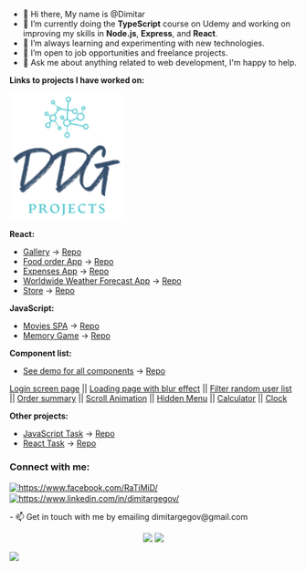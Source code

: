 - 👋 Hi there, My name is @Dimitar
- 🔭 I’m currently doing the **TypeScript** course on Udemy and working on improving my skills in **Node.js**, **Express**, and **React**.
- 🌱 I’m always learning and experimenting with new technologies.
- 💼 I’m open to job opportunities and freelance projects.
- 💬 Ask me about anything related to web development, I'm happy to help.

**Links to projects I have worked on:**

![link](https://github.com/MitkoDG/react-test-app/blob/main/src/assets/images/logo%20-%20no%20background.png)

**React:**
- [Gallery](https://admolite.dimitargegov.website/) -> [Repo](https://github.com/MitkoDG/react-test-app)
- [Food order App](http://food.dimitargegov.website/) -> [Repo](https://github.com/MitkoDG/react/tree/main/food-order-app)
- [Expenses App](http://expenses.dimitargegov.website/) -> [Repo](https://github.com/MitkoDG/ddg-todo-react-app)
- [Worldwide Weather Forecast App](https://weather.dimitargegov.website/) -> [Repo](https://github.com/MitkoDG/ddg-weather-forecast)
- [Store](https://localstore.dimitargegov.website/) -> [Repo](https://github.com/MitkoDG/c4-nexus)
  
**JavaScript:**
- [Movies SPA](https://movies-spa.dimitargegov.website/) -> [Repo](https://github.com/MitkoDG/movie-spa)
- [Memory Game](https://memory.dimitargegov.website/) -> [Repo](https://github.com/MitkoDG/memory-game)

**Component list:**
- [See demo for all components](https://components.dimitargegov.website/) -> [Repo](https://github.com/MitkoDG/components-collection)

[Login screen page](https://components.dimitargegov.website/login-screen-errors/index.html) || [Loading page with blur effect](https://components.dimitargegov.website/fade-to-clear-loading-screen/index.html) || [Filter random user list](https://components.dimitargegov.website/user-filter/index.html) || [Order summary](https://components.dimitargegov.website/order-summary/index.html) || [Scroll Animation](https://components.dimitargegov.website/scroll-animation/index.html) || [Hidden Menu](https://components.dimitargegov.website/hidden-navigation/index.html) || [Calculator](https://components.dimitargegov.website/calculator/index.html) || [Clock](https://components.dimitargegov.website/clock/index.html)

**Other projects:**
- [JavaScript Task](https://1-stream.dimitargegov.website/) -> [Repo](https://github.com/MitkoDG/1-stream)
- [React Task](https://vachev.dimitargegov.website/) -> [Repo](https://github.com/MitkoDG/vachev-test-task)

<h3 align="left">Connect with me:</h3>
<p align="left">
<a href="https://www.facebook.com/RaTiMiD/" target="blank"><img align="center" src="https://raw.githubusercontent.com/rahuldkjain/github-profile-readme-generator/master/src/images/icons/Social/facebook.svg" alt="https://www.facebook.com/RaTiMiD/" height="30" width="40" /></a>
<a href="https://www.linkedin.com/in/dimitargegov/" target="blank"><img align="center" src="https://raw.githubusercontent.com/rahuldkjain/github-profile-readme-generator/master/src/images/icons/Social/linked-in-alt.svg" alt="https://www.linkedin.com/in/dimitargegov/" height="30" width="40" /></a>
</p>
- 📫 Get in touch with me by emailing dimitargegov@gmail.com

<p align="center">
<img src="http://github-readme-streak-stats.herokuapp.com?user=mitkodg&hide_border=true&date_format=j%20M%5B%20Y%5D" height="165px"/>
<img src=https://github-readme-stats.vercel.app/api/top-langs/?username=mitkodg&layout=compact " height="165px"/>
</p>
<p align="left"> <img src="https://komarev.com/ghpvc/?username=mitkodg&color=lightgrey&style=flat height="25px"/> </p>
